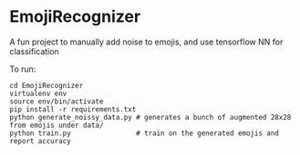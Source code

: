 # EmojiRecognizer
A fun project to manually add noise to emojis, and use tensorflow NN for classification


To run:

```
cd EmojiRecognizer
virtualenv env
source env/bin/activate
pip install -r requirements.txt
python generate_noissy_data.py # generates a bunch of augmented 28x28 from emojis under data/
python train.py                # train on the generated emojis and report accuracy
```

